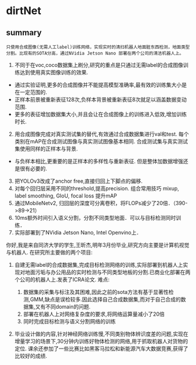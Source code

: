 # dirtNet

## summary
`只使用合成图像(无需人工label)训练网络，实现实时的清扫机器人地面脏东西检测，地面类型分割。比现有的SOTA分高，通过NVidia Jetson Nano 部署在两个公司的清洁机器人上。`

1. 不同于在voc,coco数据集上刷分,研究的重点是只通过无需label的合成图像训练达到使用真实图像训练的效果.
  - 通过实验证明,更多的合成图像并不能提高模型准确率,最有效的训练集大小是在一定范围的.
  - 正样本前景被重新表征128次,负样本背景被重新表征8次就足以涵盖数据变动范围.
  - 更多的表征增加数据集大小,并且会让在合成图像上的训练进入低效,增加训练时长.
2. 用合成图像完成对真实测试集的替代,有效通过合成数据集进行val和test. 每个类别在mAP在合成测试图像与真实测试图像基本相同. 合成测试集与真实测试集使用同样的正样本与背景.
  - 与负样本相比,更重要的是正样本的多样性与重新表征. 但是整体加数据增强还是很有必要的.
3. 把YOLOv3改成了anchor free,直接归回上下脚点的偏移.
4. 对每个回归层采用不同的threshold,提高precision. 组合常用技巧 mixup, label smoothing, GIoU, focal loss 提升mAP
5. 通过MobileNetv2, 归回层的深度可分离卷积，将FLOPs减少了20倍．（390->89->21）
6. 10ms额外时间引入语义分割，分割不同类型地面．可以与目标检测同时训练．
7. 实际部署到了NVidia Jetson Nano, Intel Openvino上．


你好,我是来自同济大学的学生,王昕杰,明年3月份毕业,研究方向主要是计算机视觉与机器人.
在研究所主要做的两个项目:
1. 自建无需label的合成数据集,完成目标检测网络的训练,实际部署到机器人上实现对地面污垢与办公用品的实时检测与不同类型地板的分割.已商业化部署在两个公司的机器人上.发表了ICRA论文.
    难点:
    1. 数据集的采集与标注及其困难,因此之前的sota方法有基于显著性检测,GMM,缺点是误检较多.因此选择自己合成数据集,而对于自己合成的数据集,又有不同domain的问题.
    2. 部署在机器人上对网络复杂度的要求,将网络运算量减小了20倍
    3. 同时完成目标检测与语义分割网络的训练

2. 毕业设计做的内容,针对神经网络训练慢,不同类别物体辨识度差的问题,实现在增量学习的场景下,30分钟内训练好物体检测的网络,用于抓取机器人对货物的定位.
课余还参加了一些比赛比如黑客马拉松和新能源汽车大数据竞赛,获得了比较好的成绩.
